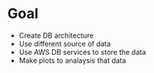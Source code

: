 # Goal

* Create DB architecture
* Use different source of data
* Use AWS DB services to store the data
* Make plots to analaysis that data
